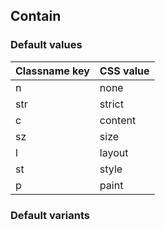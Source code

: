 ## Contain

<!-- <values.contain> -->
### Default values
|Classname key|CSS value|
|-------------|---------|
|n            |none     |
|str          |strict   |
|c            |content  |
|sz           |size     |
|l            |layout   |
|st           |style    |
|p            |paint    |

<!-- </values.contain> -->

<!-- <variants.contain> -->
### Default variants

<!-- </variants.contain> -->